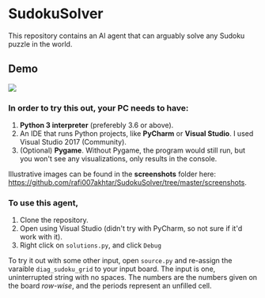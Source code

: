 # SudokuSolver

This repository contains an AI agent that can arguably solve any Sudoku puzzle in the world.

## Demo
![](https://github.com/rafi007akhtar/SudokuSolver/objects/solving.gif)

### In order to try this out, your PC needs to have:

1. **Python 3 interpreter** (preferebly 3.6 or above).
2. An IDE that runs Python projects, like **PyCharm** or **Visual Studio**. I used Visual Studio 2017 (Community).
3. (Optional) **Pygame**. Without Pygame, the program would still run, but you won't see any visualizations, only results in the console.

Illustrative images can be found in the **screenshots** folder here: https://github.com/rafi007akhtar/SudokuSolver/tree/master/screenshots.

### To use this agent,

1. Clone the repository.
2. Open using Visual Studio (didn't try with PyCharm, so not sure if it'd work with it).
3. Right click on `solutions.py`, and click `Debug`

To try it out with some other input, open `source.py` and re-assign the varaible `diag_sudoku_grid` to your input board. The input is one, uninterrupted string with no spaces. The numbers are the numbers given on the board *row-wise*, and the periods represent an unfilled cell.
